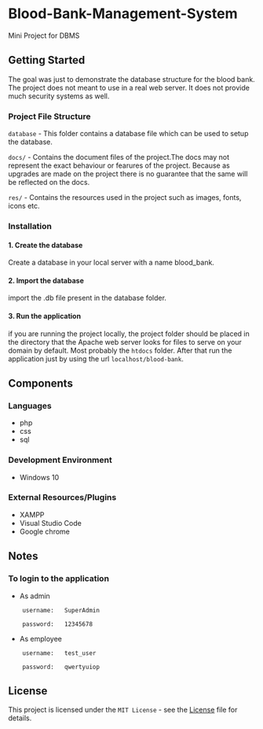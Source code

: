 # Blood-Bank-Management-System
Mini Project for DBMS

## Getting Started
The goal was just to demonstrate the database structure for the blood bank. The project does not meant to use in a real web server. It does not provide much security systems as well. 


### Project File Structure

`database` -  This folder contains a database file which can be used to setup the database.

`docs/` - Contains the document files of the project.The docs may not represent the exact behaviour or fearures of the project. Because as upgrades are made on the project there is no guarantee that the same will be reflected on the docs.

`res/` - Contains the resources used in the project such as images, fonts, icons etc.

### Installation

#### 1. Create the database
Create a database in your local server with a name blood_bank.

#### 2. Import the database 
import the .db file present in the database folder.

#### 3. Run the application
if you are running the project locally, the project folder should be placed in the directory that the Apache web server looks for files to serve on your domain by default. Most probably the `htdocs` folder. After that run the application just by using the url `localhost/blood-bank`.

## Components

### Languages

- php
- css
- sql

### Development Environment

- Windows 10

### External Resources/Plugins

- XAMPP
- Visual Studio Code
- Google chrome

## Notes

### To login to the application
- As admin
```
    username:   SuperAdmin
    
    password:   12345678
```
- As employee
```
    username:   test_user
    
    password:   qwertyuiop
```
## License

This project is licensed under the `MIT License` - see the [License](https://github.com/charvijain12/Blood-Bank-Management-System/blob/main/LICENSE) file for details.
